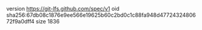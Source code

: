 version https://git-lfs.github.com/spec/v1
oid sha256:67db08c1876e9ee566e19625b60c2bd0c1c88fa948d4772432480672f9a0dff4
size 1836
